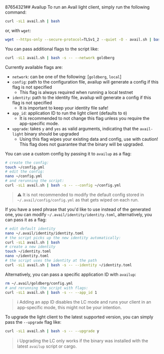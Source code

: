 87654321## Availup
To run an Avail light client, simply run the following command:
```bash
curl -sL1 avail.sh | bash
```
or, with `wget`:
```bash
wget --https-only --secure-protocol=TLSv1_2 --quiet -O - avail.sh | bash
```
You can pass additional flags to the script like:
```bash
curl -sL1 avail.sh | bash -s -- --network goldberg
```

Currently available flags are:
* `network`: can be one of the following: [`goldberg`, `local`]
* `config`: path to the configuration file, availup will generate a config if this flag is not specified
  * This flag is always required when running a local testnet
* `identity`: path to the identity file, availup will generate a config if this flag is not specified
  * It is important to keep your identity file safe!
* `app_id`: application ID to run the light client (defaults to `0`)
  * It is recommended to not change this flag unless you require the app-specific mode.
* `upgrade`: takes `y` and `yes` as valid arguments, indicating that the `avail-light` binary should be upgraded
  * Using this flag wipes your existing data and config, use with caution! This flag does not guarantee that the
    binary will be upgraded.

You can use a custom config by passing it to `availup` as a flag:
```bash
# create the config:
touch ~/config.yml
# edit the config:
nano ~/config.yml
# and rerunning the script:
curl -sL1 avail.sh | bash -s -- --config ~/config.yml
```

> ⚠️ It is not recommended to modify the default config stored in `~/.avail/config/config.yml` as that gets wiped on
> each run.

If you have a seed phrase that you'd like to use instead of the generated one, you can modify
`~/.avail/identity/identity.toml`, alternatively, you can pass it as a flag:
```bash
# edit default identity
nano ~/.avail/identity/identity.toml
# the script picks up the new identity automatically:
curl -sL1 avail.sh | bash
# create a new identity
touch ~/identity.toml
nano ~/identity.toml
# the script uses the identity at the path
curl -sL1 avail.sh | bash -s -- --identity ~/identity.toml
```

Alternatively, you can pass a specific application ID with `availup`:
```bash
rm ~/.avail/goldberg/config.yml
# and rerunning the script with flags:
curl -sL1 avail.sh | bash -s -- --app_id 1
```

> ℹ️ Adding an app ID disables the LC mode and runs your client in an app-specific mode, this might not be your
> intention.

To upgrade the light client to the latest supported version, you can simply pass the `--upgrade` flag like:
```bash
curl -sL1 avail.sh | bash -s -- --upgrade y
```

> ℹ️ Upgrading the LC only works if the binary was installed with the latest `availup` script or cargo.
